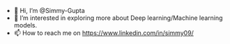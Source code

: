 - 👋 Hi, I’m @Simmy-Gupta
- 👀 I’m interested in exploring more about Deep learning/Machine learning models.
- 📫 How to reach me on https://www.linkedin.com/in/simmy09/

<!---
Simmy-Gupta/Simmy-Gupta is a ✨ special ✨ repository because its `README.md` (this file) appears on your GitHub profile.
You can click the Preview link to take a look at your changes.
--->
